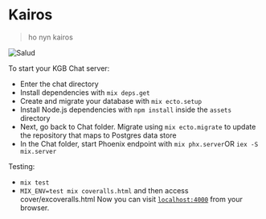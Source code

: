# Kairos
> ho nyn kairos

![Salud](https://64.media.tumblr.com/c3190830c3c97a997c7507c1bb7d47ad/tumblr_n3eqpzSoLf1sh7htzo1_400.gif)

To start your KGB Chat server:

  * Enter the chat directory 
  * Install dependencies with `mix deps.get`
  * Create and migrate your database with `mix ecto.setup`
  * Install Node.js dependencies with `npm install` inside the `assets` directory
  * Next, go back to Chat folder. Migrate using `mix ecto.migrate` to update the repository that maps to Postgres data store
  * In the Chat folder, start Phoenix endpoint with `mix phx.server`OR `iex -S mix.server`

Testing:
  * `mix test`
  * `MIX_ENV=test mix coveralls.html` and then access cover/excoveralls.html
Now you can visit [`localhost:4000`](http://localhost:4000) from your browser.
